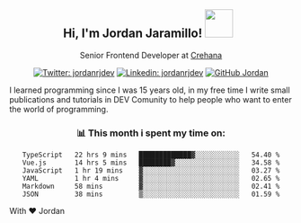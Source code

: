 <div align="center">
<h2 style="margin-right:10px;">Hi, I'm Jordan Jaramillo! <img src="https://media.giphy.com/media/Wj7lNjMNDxSmc/source.gif" width="50" > </h2>

<p>Senior Frontend Developer at <a href="https://www.crehana.com/">Crehana</a></p>

[![Twitter: jordanrjdev](https://img.shields.io/twitter/follow/jordanrjdev?style=social)](https://twitter.com/jordanrjdev)
[![Linkedin: jordanrjdev](https://img.shields.io/badge/-jordanrjdev-blue?style=flat-square&logo=Linkedin&logoColor=white&link=https://www.linkedin.com/in/jordanrjdev/)](https://www.linkedin.com/in/jordanrjdev/)
[![GitHub Jordan](https://img.shields.io/github/followers/jnadroj?label=follow&style=social)](https://github.com/jnadroj)

</div>
I learned programming since I was 15 years old, in my free time I write small publications and tutorials in DEV Comunity to help people who want to enter the world of programming.

<div align="center">

### 📊 **This month i spent my time on:**

<!--START_SECTION:waka-->

```text
TypeScript   22 hrs 9 mins   █████████████▓░░░░░░░░░░░   54.40 %
Vue.js       14 hrs 5 mins   ████████▓░░░░░░░░░░░░░░░░   34.58 %
JavaScript   1 hr 19 mins    ▓░░░░░░░░░░░░░░░░░░░░░░░░   03.27 %
YAML         1 hr 4 mins     ▓░░░░░░░░░░░░░░░░░░░░░░░░   02.65 %
Markdown     58 mins         ▓░░░░░░░░░░░░░░░░░░░░░░░░   02.41 %
JSON         38 mins         ▒░░░░░░░░░░░░░░░░░░░░░░░░   01.59 %
```

<!--END_SECTION:waka-->

</div>

With ❤️ Jordan

